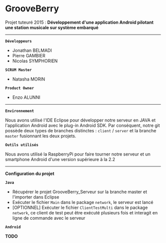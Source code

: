 # GrooveBerry

Projet tuteuré 2015 : **Développement d'une application Android pilotant une station musicale sur système embarqué**
* * *
**`Développeurs`**
* Jonathan BELMADI
* Pierre GAMBIER
* Nicolas SYMPHORIEN

**`SCRUM Master`**
* Natasha MORIN

**`Product Owner`**
* Enzo ALUNNI

* * *
**`Environnement`**

Nous avons utilisé l'IDE Eclipse pour développer notre serveur en JAVA et l'application Android avec le plug-in Android SDK. Par conséquent, notre git possède deux types de branches distinctes : `client` / `server` et la branche `master` fusionnant les deux projets.

**`Outils utilisés`**

Nous avons utilisé la RaspberryPi pour faire tourner notre serveur et un smartphone Android d'une version supérieure à la 2.2

* * *
__Configuration du projet__

**`Java`**
* Récupérer le projet GrooveBerry_Serveur sur la branche master et l'importer dans Eclipse
* Exécuter le fichier `Main` dans le package `network`, le serveur est lancé
* [OPTIONNEL] Exécuter le fichier `ClientTestMulti` dans le package `network`, ce client de test peut être exécuté plusieurs fois et interagit en ligne de commande avec le serveur

**`Android`**

**TODO**

